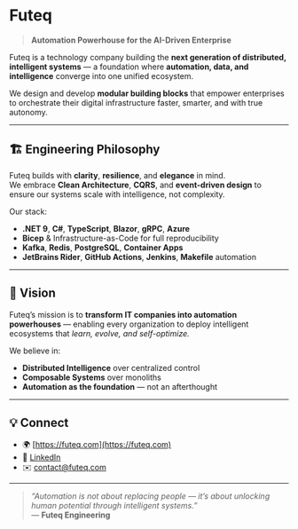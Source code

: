 # Futeq

> **Automation Powerhouse for the AI-Driven Enterprise**

Futeq is a technology company building the **next generation of distributed, intelligent systems** — a foundation where **automation, data, and intelligence** converge into one unified ecosystem.

We design and develop **modular building blocks** that empower enterprises to orchestrate their digital infrastructure faster, smarter, and with true autonomy.

---

## 🏗️ Engineering Philosophy

Futeq builds with **clarity**, **resilience**, and **elegance** in mind.  
We embrace **Clean Architecture**, **CQRS**, and **event-driven design** to ensure our systems scale with intelligence, not complexity.

Our stack:
- **.NET 9**, **C#**, **TypeScript**, **Blazor**, **gRPC**, **Azure**
- **Bicep** & Infrastructure-as-Code for full reproducibility
- **Kafka**, **Redis**, **PostgreSQL**, **Container Apps**
- **JetBrains Rider**, **GitHub Actions**, **Jenkins**, **Makefile** automation

---

## 🚀 Vision

Futeq’s mission is to **transform IT companies into automation powerhouses** — enabling every organization to deploy intelligent ecosystems that *learn, evolve, and self-optimize.*

We believe in:
- **Distributed Intelligence** over centralized control  
- **Composable Systems** over monoliths  
- **Automation as the foundation** — not an afterthought  

---

## 💡 Connect

- 🌍 [https://futeq.com](https://futeq.com) 
- 💬 [LinkedIn](https://www.linkedin.com/company/futeq)  
- ✉️ contact@futeq.com

---

> _“Automation is not about replacing people — it’s about unlocking human potential through intelligent systems.”_  
> — **Futeq Engineering**
